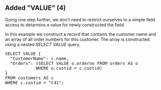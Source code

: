 ## Added "VALUE" (4)

Going one step further, we don't need to restrict ourselves to a simple field
access to detarmins a value for newly constructed the field.

In this example we construct a record that contains the customer name and an
array of all order numbers for this customer. The array is constructed using a
nested *SELECT VALUE* query.

<pre id="example">
SELECT VALUE {
  "CustomerName": c.name,
  "Orders": (SELECT VALUE o.orderno FROM orders AS o
            WHERE o.custid = c.custid)
}
FROM customers AS c
WHERE c.custid = "C41";
</pre>

